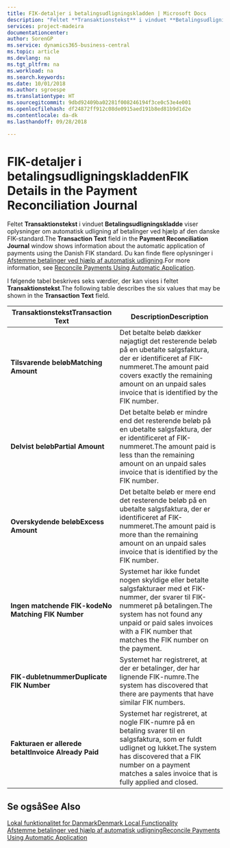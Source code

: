```yaml
---
title: FIK-detaljer i betalingsudligningskladden | Microsoft Docs
description: "Feltet **Transaktionstekst** i vinduet **Betalingsudligningskladde** viser oplysninger om automatisk udligning af betalinger ved hjælp af den danske FIK-standard."
services: project-madeira
documentationcenter: 
author: SorenGP
ms.service: dynamics365-business-central
ms.topic: article
ms.devlang: na
ms.tgt_pltfrm: na
ms.workload: na
ms.search.keywords: 
ms.date: 10/01/2018
ms.author: sgroespe
ms.translationtype: HT
ms.sourcegitcommit: 9dbd92409ba02281f008246194f3ce0c53e4e001
ms.openlocfilehash: df24872ff912c08de0915aed191b8ed81b9d1d2e
ms.contentlocale: da-dk
ms.lasthandoff: 09/28/2018

---
```

# <a name="fik-details-in-the-payment-reconciliation-journal"></a><span data-ttu-id="e3f8e-103">FIK-detaljer i betalingsudligningskladden</span><span class="sxs-lookup"><span data-stu-id="e3f8e-103">FIK Details in the Payment Reconciliation Journal</span></span>
<span data-ttu-id="e3f8e-104">Feltet **Transaktionstekst** i vinduet **Betalingsudligningskladde** viser oplysninger om automatisk udligning af betalinger ved hjælp af den danske FIK-standard.</span><span class="sxs-lookup"><span data-stu-id="e3f8e-104">The **Transaction Text** field in the **Payment Reconciliation Journal** window shows information about the automatic application of payments using the Danish FIK standard.</span></span> <span data-ttu-id="e3f8e-105">Du kan finde flere oplysninger i [Afstemme betalinger ved hjælp af automatisk udligning](../../receivables-how-reconcile-payments-auto-application.md).</span><span class="sxs-lookup"><span data-stu-id="e3f8e-105">For more information, see [Reconcile Payments Using Automatic Application](../../receivables-how-reconcile-payments-auto-application.md).</span></span>  

 <span data-ttu-id="e3f8e-106">I følgende tabel beskrives seks værdier, der kan vises i feltet **Transaktionstekst**.</span><span class="sxs-lookup"><span data-stu-id="e3f8e-106">The following table describes the six values that may be shown in the **Transaction Text** field.</span></span>  

|<span data-ttu-id="e3f8e-107">Transaktionstekst</span><span class="sxs-lookup"><span data-stu-id="e3f8e-107">Transaction Text</span></span>|<span data-ttu-id="e3f8e-108">Description</span><span class="sxs-lookup"><span data-stu-id="e3f8e-108">Description</span></span>|  
|-----------------------------------------|---------------------------------------|  
|<span data-ttu-id="e3f8e-109">**Tilsvarende beløb**</span><span class="sxs-lookup"><span data-stu-id="e3f8e-109">**Matching Amount**</span></span>|<span data-ttu-id="e3f8e-110">Det betalte beløb dækker nøjagtigt det resterende beløb på en ubetalte salgsfaktura, der er identificeret af FIK-nummeret.</span><span class="sxs-lookup"><span data-stu-id="e3f8e-110">The amount paid covers exactly the remaining amount on an unpaid sales invoice that is identified by the FIK number.</span></span>|  
|<span data-ttu-id="e3f8e-111">**Delvist beløb**</span><span class="sxs-lookup"><span data-stu-id="e3f8e-111">**Partial Amount**</span></span>|<span data-ttu-id="e3f8e-112">Det betalte beløb er mindre end det resterende beløb på en ubetalte salgsfaktura, der er identificeret af FIK-nummeret.</span><span class="sxs-lookup"><span data-stu-id="e3f8e-112">The amount paid is less than the remaining amount on an unpaid sales invoice that is identified by the FIK number.</span></span>|  
|<span data-ttu-id="e3f8e-113">**Overskydende beløb**</span><span class="sxs-lookup"><span data-stu-id="e3f8e-113">**Excess Amount**</span></span>|<span data-ttu-id="e3f8e-114">Det betalte beløb er mere end det resterende beløb på en ubetalte salgsfaktura, der er identificeret af FIK-nummeret.</span><span class="sxs-lookup"><span data-stu-id="e3f8e-114">The amount paid is more than the remaining amount on an unpaid sales invoice that is identified by the FIK number.</span></span>|  
|<span data-ttu-id="e3f8e-115">**Ingen matchende FIK-kode**</span><span class="sxs-lookup"><span data-stu-id="e3f8e-115">**No Matching FIK Number**</span></span>|<span data-ttu-id="e3f8e-116">Systemet har ikke fundet nogen skyldige eller betalte salgsfakturaer med et FIK-nummer, der svarer til FIK-nummeret på betalingen.</span><span class="sxs-lookup"><span data-stu-id="e3f8e-116">The system has not found any unpaid or paid sales invoices with a FIK number that matches the FIK number on the payment.</span></span>|  
|<span data-ttu-id="e3f8e-117">**FIK-dubletnummer**</span><span class="sxs-lookup"><span data-stu-id="e3f8e-117">**Duplicate FIK Number**</span></span>|<span data-ttu-id="e3f8e-118">Systemet har registreret, at der er betalinger, der har lignende FIK-numre.</span><span class="sxs-lookup"><span data-stu-id="e3f8e-118">The system has discovered that there are payments that have similar FIK numbers.</span></span>|  
|<span data-ttu-id="e3f8e-119">**Fakturaen er allerede betalt**</span><span class="sxs-lookup"><span data-stu-id="e3f8e-119">**Invoice Already Paid**</span></span>|<span data-ttu-id="e3f8e-120">Systemet har registreret, at nogle FIK-numre på en betaling svarer til en salgsfaktura, som er fuldt udlignet og lukket.</span><span class="sxs-lookup"><span data-stu-id="e3f8e-120">The system has discovered that a FIK number on a payment matches a sales invoice that is fully applied and closed.</span></span>|  

## <a name="see-also"></a><span data-ttu-id="e3f8e-121">Se også</span><span class="sxs-lookup"><span data-stu-id="e3f8e-121">See Also</span></span>  
[<span data-ttu-id="e3f8e-122">Lokal funktionalitet for Danmark</span><span class="sxs-lookup"><span data-stu-id="e3f8e-122">Denmark Local Functionality</span></span>](denmark-local-functionality.md)  
[<span data-ttu-id="e3f8e-123">Afstemme betalinger ved hjælp af automatisk udligning</span><span class="sxs-lookup"><span data-stu-id="e3f8e-123">Reconcile Payments Using Automatic Application</span></span>](../../receivables-how-reconcile-payments-auto-application.md)

